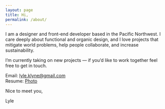 ```yaml
---
layout: page
title: Hi,
permalink: /about/
---
```

 
I am a designer and front-end developer based in the Pacific Northwest. I care deeply about functional and organic design, and I love projects that mitigate world problems, help people collaborate, and increase sustainability.  

 
I’m currently taking on new projects — if you’d like to work together feel free to get in touch.  
 
Email: [lyle.klyne@gmail.com](lyle.klyne@gmail.com)  
Resume: [Photo](https://dl.dropboxusercontent.com/u/20226123/LyleKlyne_Resume2014.pdf)  

 
Nice to meet you,
 
Lyle

